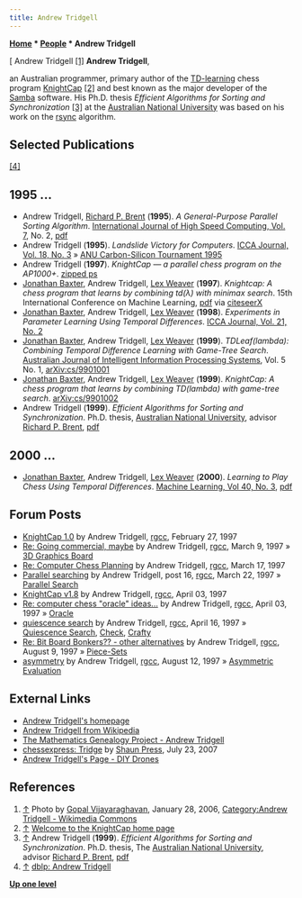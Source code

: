```yaml
---
title: Andrew Tridgell
---
```

**[Home](Home "Home") * [People](People "People") * Andrew Tridgell**

\[ Andrew Tridgell <a id="cite-note-1" href="#cite-ref-1">[1]</a>
**Andrew Tridgell**,

an Australian programmer, primary author of the [TD-learning](Temporal_Difference_Learning "Temporal Difference Learning") chess program [KnightCap](KnightCap "KnightCap") <a id="cite-note-2" href="#cite-ref-2">[2]</a> and best known as the major developer of the [Samba](https://en.wikipedia.org/wiki/Samba_%28software%29) software. His Ph.D. thesis *Efficient Algorithms for Sorting and Synchronization* <a id="cite-note-3" href="#cite-ref-3">[3]</a> at the [Australian National University](Australian_National_University "Australian National University") was based on his work on the [rsync](https://en.wikipedia.org/wiki/Rsync) algorithm.

## Selected Publications

<a id="cite-note-4" href="#cite-ref-4">[4]</a>

## 1995 ...

- Andrew Tridgell, [Richard P. Brent](Mathematician#Brent "Mathematician") (**1995**). *A General-Purpose Parallel Sorting Algorithm*. [International Journal of High Speed Computing, Vol. 7](http://dblp.uni-trier.de/db/journals/ijhsc/ijhsc7.html), No. 2, [pdf](https://maths-people.anu.edu.au/~brent/pd/rpb158.pdf)
- Andrew Tridgell (**1995**). *Landslide Victory for Computers*. [ICCA Journal, Vol. 18, No. 3](ICGA_Journal#18_3 "ICGA Journal") » [ANU Carbon-Silicon Tournament 1995](ANU_Carbon-Silicon_Tournaments#1995 "ANU Carbon-Silicon Tournaments")
- Andrew Tridgell (**1997**). *KnightCap — a parallel chess program on the AP1000+*. [zipped ps](http://ftp.riken.jp/pub/net/samba/tridge/knightcap_pcw97.ps.gz)
- [Jonathan Baxter](Jonathan_Baxter "Jonathan Baxter"), Andrew Tridgell, [Lex Weaver](Lex_Weaver "Lex Weaver") (**1997**). *Knightcap: A chess program that learns by combining td(λ) with minimax search*. 15th International Conference on Machine Learning, [pdf](http://citeseerx.ist.psu.edu/viewdoc/download?doi=10.1.1.54.8263&rep=rep1&type=pdf) via [citeseerX](http://citeseerx.ist.psu.edu/viewdoc/summary?doi=10.1.1.54.8263)
- [Jonathan Baxter](Jonathan_Baxter "Jonathan Baxter"), Andrew Tridgell, [Lex Weaver](Lex_Weaver "Lex Weaver") (**1998**). *Experiments in Parameter Learning Using Temporal Differences*. [ICCA Journal, Vol. 21, No. 2](ICGA_Journal#21_2 "ICGA Journal")
- [Jonathan Baxter](Jonathan_Baxter "Jonathan Baxter"), Andrew Tridgell, [Lex Weaver](Lex_Weaver "Lex Weaver") (**1999**). *TDLeaf(lambda): Combining Temporal Difference Learning with Game-Tree Search*. [Australian Journal of Intelligent Information Processing Systems](https://www.chatbots.org/journal/australian_journal_of_intelligent_information_processing_systems/), Vol. 5 No. 1, [arXiv:cs/9901001](http://arxiv.org/abs/cs/9901001)
- [Jonathan Baxter](Jonathan_Baxter "Jonathan Baxter"), Andrew Tridgell, [Lex Weaver](Lex_Weaver "Lex Weaver") (**1999**). *KnightCap: A chess program that learns by combining TD(lambda) with game-tree search*. [arXiv:cs/9901002](https://arxiv.org/abs/cs/9901002)
- Andrew Tridgell (**1999**). *Efficient Algorithms for Sorting and Synchronization*. Ph.D. thesis, [Australian National University](Australian_National_University "Australian National University"), advisor [Richard P. Brent](Mathematician#Brent "Mathematician"), [pdf](http://samba.org/~tridge/phd_thesis.pdf)

## 2000 ...

- [Jonathan Baxter](Jonathan_Baxter "Jonathan Baxter"), Andrew Tridgell, [Lex Weaver](Lex_Weaver "Lex Weaver") (**2000**). *Learning to Play Chess Using Temporal Differences*. [Machine Learning, Vol 40, No. 3](http://www.dblp.org/db/journals/ml/ml40.html#BaxterTW00), [pdf](http://www.cs.princeton.edu/courses/archive/fall06/cos402/papers/chess-RL.pdf)

## Forum Posts

- [KnightCap 1.0](https://groups.google.com/group/rec.games.chess.computer/browse_frm/thread/1f7ba9d3c31f071) by Andrew Tridgell, [rgcc](Computer_Chess_Forums "Computer Chess Forums"), February 27, 1997
- [Re: Going commercial, maybe](https://groups.google.com/group/rec.games.chess.computer/msg/ded7e4e4304d8d4e) by Andrew Tridgell, [rgcc](Computer_Chess_Forums "Computer Chess Forums"), March 9, 1997 » [3D Graphics Board](3D_Graphics_Board "3D Graphics Board")
- [Re: Computer Chess Planning](https://groups.google.com/group/rec.games.chess.computer/msg/708196e40e9a4a7f) by Andrew Tridgell, [rgcc](Computer_Chess_Forums "Computer Chess Forums"), March 17, 1997
- [Parallel searching](https://groups.google.com/group/rec.games.chess.computer/browse_frm/thread/5a5ec0faffa05984) by Andrew Tridgell, post 16, [rgcc](Computer_Chess_Forums "Computer Chess Forums"), March 22, 1997 » [Parallel Search](Parallel_Search "Parallel Search")
- [KnightCap v1.8](https://groups.google.com/group/rec.games.chess.computer/browse_frm/thread/e68ee1ab5a2603d3) by Andrew Tridgell, [rgcc](Computer_Chess_Forums "Computer Chess Forums"), April 03, 1997
- [Re: computer chess "oracle" ideas...](https://groups.google.com/group/rec.games.chess.computer/msg/300171a5fa7ce7b6) by Andrew Tridgell, [rgcc](Computer_Chess_Forums "Computer Chess Forums"), April 03, 1997 » [Oracle](Oracle "Oracle")
- [quiescence search](https://groups.google.com/group/rec.games.chess.computer/browse_frm/thread/ca0300b50438a388) by Andrew Tridgell, [rgcc](Computer_Chess_Forums "Computer Chess Forums"), April 16, 1997 » [Quiescence Search](Quiescence_Search "Quiescence Search"), [Check](Check "Check"), [Crafty](Crafty "Crafty")
- [Re: Bit Board Bonkers?? - other alternatives](https://groups.google.com/group/rec.games.chess.computer/msg/4d6c328e8e8e0cd4) by Andrew Tridgell, [rgcc](Computer_Chess_Forums "Computer Chess Forums"), August 9, 1997 » [Piece-Sets](Piece-Sets "Piece-Sets")
- [asymmetry](https://groups.google.com/group/rec.games.chess.computer/msg/f9bfe5d4457a19ad) by Andrew Tridgell, [rgcc](Computer_Chess_Forums "Computer Chess Forums"), August 12, 1997 » [Asymmetric Evaluation](Asymmetric_Evaluation "Asymmetric Evaluation")

## External Links

- [Andrew Tridgell's homepage](http://www.samba.org/%7Etridge/)
- [Andrew Tridgell from Wikipedia](https://en.wikipedia.org/wiki/Andrew_Tridgell)
- [The Mathematics Genealogy Project - Andrew Tridgell](http://genealogy.math.ndsu.nodak.edu/id.php?id=59310)
- [chessexpress: Tridge](http://chessexpress.blogspot.de/2007/07/tridge.html) by [Shaun Press](Shaun_Press "Shaun Press"), July 23, 2007
- [Andrew Tridgell's Page - DIY Drones](https://diydrones.com/profile/AndrewTridgell)

## References

1. <a id="cite-ref-1" href="#cite-note-1">↑</a> Photo by [Gopal Vijayaraghavan](https://www.flickr.com/people/46888841@N00), January 28, 2006, [Category:Andrew Tridgell - Wikimedia Commons](https://commons.wikimedia.org/wiki/Category:Andrew_Tridgell)
1. <a id="cite-ref-2" href="#cite-note-2">↑</a> [Welcome to the KnightCap home page](http://samba.org/KnightCap/)
1. <a id="cite-ref-3" href="#cite-note-3">↑</a> Andrew Tridgell (**1999**). *Efficient Algorithms for Sorting and Synchronization*. Ph.D. thesis, The [Australian National University](Australian_National_University "Australian National University"), advisor [Richard P. Brent](Mathematician#Brent "Mathematician"), [pdf](http://samba.org/~tridge/phd_thesis.pdf)
1. <a id="cite-ref-4" href="#cite-note-4">↑</a> [dblp: Andrew Tridgell](http://dblp.org/pers/hd/t/Tridgell:Andrew.html)

**[Up one level](People "People")**

